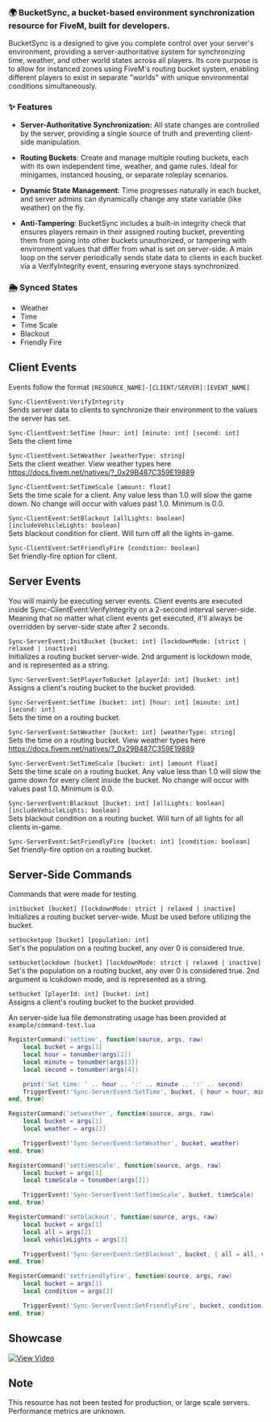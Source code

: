 ### 🌍 BucketSync, a bucket-based environment synchronization resource for FiveM, built for developers.

BucketSync is a designed to give you complete control over your server's environment, providing a server-authoritative system for synchronizing time, weather, and other world states across all players.
Its core purpose is to allow for instanced zones using FiveM's routing bucket system, enabling different players to exist in separate "worlds" with unique environmental conditions simultaneously.

### ✨ Features
 * **Server-Authoritative Synchronization:** All state changes are controlled by the server, providing a single source of truth and preventing client-side manipulation.

 * **Routing Buckets**: Create and manage multiple routing buckets, each with its own independent time, weather, and game rules. Ideal for minigames, instanced housing, or separate roleplay scenarios.

 * **Dynamic State Management**: Time progresses naturally in each bucket, and server admins can dynamically change any state variable (like weather) on the fly.

 * **Anti-Tampering**: BucketSync includes a built-in integrity check that ensures players remain in their assigned routing bucket, preventing them from going into other buckets unauthorized, or tampering with environment values that differ from what is set on server-side. A main loop on the server periodically sends state data to clients in each bucket via a VerifyIntegrity event, ensuring everyone stays synchronized.

### 🌦️ Synced States
* Weather
* Time
* Time Scale
* Blackout
* Friendly Fire

## Client Events
  Events follow the format `[RESOURCE_NAME]-[CLIENT/SERVER]:[EVENT_NAME]`

`Sync-ClientEvent:VerifyIntegrity`  
Sends server data to clients to synchronize their environment to the values the server has set.

`Sync-ClientEvent:SetTime [hour: int] [minute: int] [second: int]`  
Sets the client time

`Sync-ClientEvent:SetWeather [weatherType: string]`  
Sets the client weather. View weather types here https://docs.fivem.net/natives/?_0x29B487C359E19889

`Sync-ClientEvent:SetTimeScale [amount: float]`  
Sets the time scale for a client. Any value less than 1.0 will slow the game down. No change will occur with values past 1.0. Minimum is 0.0.

`Sync-ClientEvent:SetBlackout [allLights: boolean] [includeVehicleLights: boolean]`  
Sets blackout condition for client. Will turn off all the lights in-game.

`Sync-ClientEvent:SetFriendlyFire [condition: boolean]`  
Set friendly-fire option for client.

## Server Events
You will mainly be executing server events. Client events are executed inside Sync-ClientEvent:VerifyIntegrity on a 2-second interval server-side. Meaning that no matter what client events get executed, it'll always be overridden by server-side state after 2 seconds.

`Sync-ServerEvent:InitBucket [bucket: int] [lockdownMode: [strict | relaxed | inactive]`  
Initializes a routing bucket server-wide. 2nd argument is lockdown mode, and is represented as a string.

`Sync-ServerEvent:SetPlayerToBucket [playerId: int] [bucket: int]`  
Assigns a client's routing bucket to the bucket provided.

`Sync-ServerEvent:SetTime [bucket: int] [hour: int] [minute: int] [second: int]`  
Sets the time on a routing bucket.

`Sync-ServerEvent:SetWeather [bucket: int] [weatherType: string]`  
Sets the time on a routing bucket. View weather types here https://docs.fivem.net/natives/?_0x29B487C359E19889

`Sync-ServerEvent:SetTimeScale [bucket: int] [amount float]`  
Sets the time scale on a routing bucket. Any value less than 1.0 will slow the game down for every client inside the bucket. No change will occur with values past 1.0. Minimum is 0.0.

`Sync-ServerEvent:Blackout [bucket: int] [allLights: boolean] [includeVehicleLights: boolean]`  
Sets blackout condition on a routing bucket. Will turn of all lights for all clients in-game.

`Sync-ServerEvent:SetFriendlyFire [bucket: int] [condition: boolean]`  
Set friendly-fire option on a routing bucket.


## Server-Side Commands
Commands that were made for testing.

`initbucket [bucket] [lockdownMode: strict | relaxed | inactive]`  
Initializes a routing bucket server-wide. Must be used before utilizing the bucket.

`setbucketpop [bucket] [population: int]`  
Set's the population on a routing bucket, any over 0 is considered true.

`setbucketlockdown [bucket] [lockdownMode: strict | relaxed | inactive]`  
Set's the population on a routing bucket, any over 0 is considered true. 2nd argument is lcokdown mode, and is represented as a string.

`setbucket [playerId: int] [bucket: int]`  
Assigns a client's routing bucket to the bucket provided.

An server-side lua file demonstrating usage has been provided at `example/command-test.lua`
```lua
RegisterCommand('settime', function(source, args, raw)
    local bucket = args[1]
    local hour = tonumber(args[2])
    local minute = tonumber(args[3])
    local second = tonumber(args[4])

    print('Set time: ' .. hour .. ':' .. minute .. ':' .. second)
    TriggerEvent('Sync-ServerEvent:SetTime', bucket, { hour = hour, minute = minute, second = second })
end, true)

RegisterCommand('setweather', function(source, args, raw)
    local bucket = args[1]
    local weather = args[2]

    TriggerEvent('Sync-ServerEvent:SetWeather', bucket, weather)
end, true)

RegisterCommand('settimescale', function(source, args, raw)
    local bucket = args[1]
    local timeScale = tonumber(args[2])

    TriggerEvent('Sync-ServerEvent:SetTimeScale', bucket, timeScale)
end, true)

RegisterCommand('setblackout', function(source, args, raw)
    local bucket = args[1]
    local all = args[2]
    local vehicleLights = args[3]

    TriggerEvent('Sync-ServerEvent:SetBlackout', bucket, { all = all, vehicleLights = vehicleLights })
end, true)

RegisterCommand('setfriendlyfire', function(source, args, raw)
    local bucket = args[1]
    local condition = args[2]

    TriggerEvent('Sync-ServerEvent:SetFriendlyFire', bucket, condition)
end, true)
```

## Showcase
[![View Video](https://i.ibb.co/RkmV0gxT/p8vj04.jpg)](https://streamable.com/p8vj04)

## Note
This resource has not been tested for production, or large scale servers. Performance metrics are unknown.








